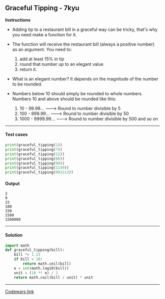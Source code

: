 ## Graceful Tipping - 7kyu

**Instructions**

- Adding tip to a restaurant bill in a graceful way can be tricky, that's why you need make a function for it.

- The function will receive the restaurant bill (always a positive number) as an argument. You need to: 
    1. add at least 15% in tip
    2. round that number up to an elegant value 
    3. return it.

- What is an elegant number? It depends on the magnitude of the number to be rounded. 

- Numbers below 10 should simply be rounded to whole numbers. Numbers 10 and above should be rounded like this:

    1. 10 - 99.99... ---> Round to number divisible by 5
    2. 100 - 999.99... ---> Round to number divisible by 50
    3. 1000 - 9999.99... ---> Round to number divisible by 500 and so on

---

#### Test cases

```python
print(graceful_tipping(1))
print(graceful_tipping(7))
print(graceful_tipping(12))
print(graceful_tipping(86))
print(graceful_tipping(99))
print(graceful_tipping(1149))
print(graceful_tipping(983212))
```

#### Output 
```
2
9
15
100
150
1500
1500000
```

---

#### Solution

```python
import math
def graceful_tipping(bill):
    bill *= 1.15
    if bill < 10: 
        return math.ceil(bill)
    e = int(math.log10(bill))
    unit = (10 ** e) / 2
    return math.ceil(bill / unit) * unit
```

---

[Codewars link](https://www.codewars.com/kata/5eb27d81077a7400171c6820)
